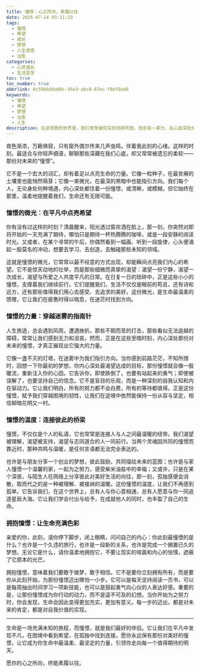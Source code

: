 ```yaml
---
title: 憧憬：心之所向，素履以往
date: 2025-07-14 03:11:23
tags:
  - 憧憬
  - 希望
  - 成长
  - 梦想
  - 人生感悟
  - 治愈
categories:
  - 心灵成长
  - 生活哲学
toc: true
toc_number: true
abbrlink: 8c5966dda80c-45e3-abc8-87ec-f8ef0ad6
keywords:
  - 憧憬
  - 希望
  - 梦想
  - 治愈
  - 人生
description: 在这喧嚣的世界里，我们常常被现实的琐碎所困，但总有一束光，在心底深处悄然闪烁，那就是憧憬。它不是遥不可及的幻想，而是生命深处最温柔的呼唤，是引领我们穿越迷雾、走向未来的无形力量。这篇文章将带你一同感受憧憬的温度与力量，找回那份最初的悸动与勇气。
---
```


夜色渐浓，万籁俱寂，只有窗外偶尔传来几声虫鸣，伴着我此刻的心绪。这样的时刻，最适合与你轻声细语，聊聊那些深藏在我们心底，却又常常被遗忘的柔软——那份对未来的“憧憬”。

它不是一个宏大的词汇，却有着足以点亮生命的力量。它像一粒种子，在最贫瘠的土壤里也能悄然萌芽；它像一束微光，在最深的黑暗中也能指引方向。我们每个人，无论身处何种境遇，内心深处都住着一份憧憬，或清晰，或模糊，但它始终在那里，温柔地提醒着我们，生命还有无限可能。

### 憧憬的微光：在平凡中点亮希望

你有没有过这样的时刻？清晨醒来，阳光透过窗帘洒在脸上，那一刻，你突然对即将开始的一天充满了期待，哪怕只是期待一杯热腾腾的咖啡，或是一段安静的阅读时光。又或者，在某个寻常的午后，你偶然看到一幅画、听到一段旋律，心头便涌起一股莫名的冲动，想要去学习、去创造，去触碰那些未知的领域。

这就是憧憬的微光，它常常以最不经意的方式出现，却能瞬间点亮我们内心的希望。它不是惊天动地的壮举，而是那些细微而真挚的渴望：渴望一份宁静，渴望一次成长，渴望与所爱之人共度平凡的日常。在日复一日的琐碎中，正是这些小小的憧憬，支撑着我们继续前行。它们提醒我们，生活不仅仅是眼前的苟且，还有诗和远方，还有那些值得我们用心去感受、去追求的美好。这份微光，是生命最温柔的馈赠，它让我们在疲惫时得以喘息，在迷茫时找到方向。

### 憧憬的力量：穿越迷雾的指南针

人生旅途，总会遇到风雨，遭遇挫折。那些不期而至的打击，那些看似无法逾越的障碍，常常让我们感到无力和沮丧。然而，正是在这些至暗时刻，内心深处那份对未来的憧憬，才真正展现出它强大的力量。

它像一盏不灭的灯塔，在迷雾中为我们指引方向。当你感到前路茫茫，不知所措时，回想一下你最初的梦想，你内心深处最渴望达成的目标，那份憧憬就会像一股暖流，重新注入你的心田。它告诉你，即使跌倒了，也要有站起来的勇气；即使被误解了，也要坚持自己的信念。它不是盲目的乐观，而是一种深刻的自我认知和内在驱动力。它让我们明白，所有的努力都不会白费，所有的等待都值得。正是这份憧憬，赋予我们穿越困境的韧性，让我们在逆境中依然能保持一份从容与坚定，相信柳暗花明又一村。

### 憧憬的温度：连接彼此的桥梁

憧憬，不仅仅是个人的私语，它也常常是连接人与人之间最温暖的纽带。我们渴望被理解，渴望被支持，渴望与志同道合的人一同前行。当两个灵魂因共同的憧憬而靠近时，那种共鸣与温暖，是任何言语都无法完全表达的。

也许是与朋友分享一个创业的梦想，彼此鼓励，共同描绘未来的蓝图；也许是与家人憧憬一个温馨的家，一起为之努力，感受柴米油盐中的幸福；又或许，只是在某个深夜，与陌生人在网络上分享彼此对美好生活的向往，那一刻，孤独感便会消散，取而代之的是一种被理解、被接纳的温暖。这份憧憬的温度，让我们不再感到孤单。它告诉我们，在这个世界上，总有人与你心意相通，总有人愿意与你一同追逐星辰大海。它让我们学会付出与给予，在成就他人的同时，也丰盈了自己的生命。

### 拥抱憧憬：让生命充满色彩

亲爱的你，此刻，请你停下脚步，闭上眼睛，问问自己的内心：你此刻最憧憬的是什么？也许是一个久违的旅行，也许是一段新的关系，也许是完成一个搁置已久的梦想。无论它是什么，请你温柔地拥抱它，不要让现实的喧嚣和内心的怯懦，遮蔽了它原本的光芒。

拥抱憧憬，意味着我们要敢于做梦，敢于相信。它不是要你立刻拥有所有，而是要你从此刻开始，为那份憧憬迈出哪怕一小步。它可以是每天坚持阅读一页书，可以是每周抽出时间学习一项新技能，也可以是鼓起勇气向心仪的人表达好感。重要的是，让那份憧憬成为你行动的动力，而不是遥不可及的幻想。当你开始为之努力时，你会发现，生命会因此变得更加充实，更加有意义。每一步的迈出，都是对未来的肯定，都是对自我价值的实现。

---

生命是一场充满未知的旅程，而憧憬，就是我们最好的伴侣。它让我们在平凡中发现不凡，在困境中看到希望，在孤独中找到连接。愿你永远保有那份对美好的憧憬，让它成为你生命中最温柔、最坚定的力量，引领你走向每一个值得期待的明天。

愿你的心之所向，终能素履以往。
